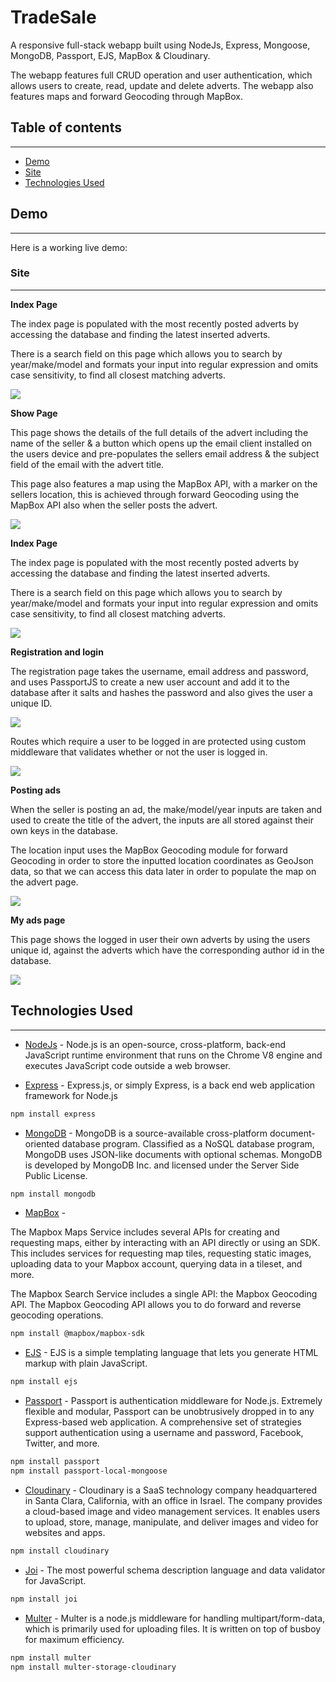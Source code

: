 # **TradeSale**
A responsive full-stack webapp built using NodeJs, Express, Mongoose, MongoDB, Passport, EJS, MapBox & Cloudinary.

The webapp features full CRUD operation and user authentication, which allows users to create, read, update and delete adverts. The webapp also features maps and forward Geocoding through MapBox.

## Table of contents
---
* [Demo](#Demo)
* [Site](#Site)
* [Technologies Used](#Technologies%20Used)

## **Demo**
---
Here is a working live demo: 

### **Site**
---
**Index Page**

The index page is populated with the most recently posted adverts by accessing the database and finding the latest inserted adverts.

There is a search field on this page which allows you to search by year/make/model and formats your input into regular expression and omits case sensitivity, to find all closest matching adverts.

![](screenshots/index.JPG)

**Show Page**

This page shows the details of the full details of the advert including the name of the seller & a button which opens up the email client installed on the users device and pre-populates the sellers email address & the subject field of the email with the advert title.

This page also features a map using the MapBox API, with a marker on the sellers location, this is achieved through forward Geocoding using the MapBox API also when the seller posts the advert.

![](screenshots/showPage.JPG)

**Index Page**

The index page is populated with the most recently posted adverts by accessing the database and finding the latest inserted adverts.

There is a search field on this page which allows you to search by year/make/model and formats your input into regular expression and omits case sensitivity, to find all closest matching adverts.

![](screenshots/index.JPG)

**Registration and login**

The registration page takes the username, email address and password, and uses PassportJS to create a new user account and add it to the database after it salts and hashes the password and also gives the user a unique ID.

![](screenshots/registration.JPG)

Routes which require a user to be logged in are protected using custom middleware that validates whether or not the user is logged in.

![](screenshots/isLoggedinValidation.JPG)

**Posting ads**

When the seller is posting an ad, the make/model/year inputs are taken and used to create the title of the advert, the inputs are all stored against their own keys in the database.

The location input uses the MapBox Geocoding module for forward Geocoding in order to store the inputted location coordinates as GeoJson data, so that we can access this data later in order to populate the map on the advert page.

![](screenshots/newAd.JPG)

**My ads page**

This page shows the logged in user their own adverts by using the users unique id, against the adverts which have the corresponding author id in the database. 

![](screenshots/myAds.JPG)

## Technologies Used
---
* [NodeJs](https://nodejs.org/) - Node.js is an open-source, cross-platform, back-end JavaScript runtime environment that runs on the Chrome V8 engine and executes JavaScript code outside a web browser.

* [Express](https://expressjs.com/) - Express.js, or simply Express, is a back end web application framework for Node.js
```bash
npm install express
```
* [MongoDB](https://mongodb.com) - MongoDB is a source-available cross-platform document-oriented database program. Classified as a NoSQL database program, MongoDB uses JSON-like documents with optional schemas. MongoDB is developed by MongoDB Inc. and licensed under the Server Side Public License.
```bash
npm install mongodb
```
* [MapBox](https://mapbox.com) -

The Mapbox Maps Service includes several APIs for creating and requesting maps, either by interacting with an API directly or using an SDK. This includes services for requesting map tiles, requesting static images, uploading data to your Mapbox account, querying data in a tileset, and more.

The Mapbox Search Service includes a single API: the Mapbox Geocoding API. The Mapbox Geocoding API allows you to do forward and reverse geocoding operations.
```bash
npm install @mapbox/mapbox-sdk
```
* [EJS](https://ejs.co/) - EJS is a simple templating language that lets you generate HTML markup with plain JavaScript. 
```bash
npm install ejs
```
* [Passport](http://www.passportjs.org/) - 
Passport is authentication middleware for Node.js. Extremely flexible and modular, Passport can be unobtrusively dropped in to any Express-based web application. A comprehensive set of strategies support authentication using a username and password, Facebook, Twitter, and more.
```bash
npm install passport
npm install passport-local-mongoose
```
* [Cloudinary](https://cloudinary.com/) - 
Cloudinary is a SaaS technology company headquartered in Santa Clara, California, with an office in Israel. The company provides a cloud-based image and video management services. It enables users to upload, store, manage, manipulate, and deliver images and video for websites and apps.
```bash
npm install cloudinary
```
* [Joi](https://github.com/sideway/joi) - 
The most powerful schema description language and data validator for JavaScript.
```bash
npm install joi
```
* [Multer](https://www.npmjs.com/package/multer) - 
Multer is a node.js middleware for handling multipart/form-data, which is primarily used for uploading files. It is written on top of busboy for maximum efficiency.
```bash
npm install multer
npm install multer-storage-cloudinary
```
